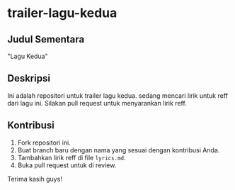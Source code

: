 # trailer-lagu-kedua

## Judul Sementara
"Lagu Kedua"

## Deskripsi
Ini adalah repositori untuk trailer lagu kedua. sedang mencari lirik untuk reff dari lagu ini. Silakan pull request untuk menyarankan lirik reff.

## Kontribusi
1. Fork repositori ini.
2. Buat branch baru dengan nama yang sesuai dengan kontribusi Anda.
3. Tambahkan lirik reff di file `lyrics.md`.
4. Buka pull request untuk di review.

Terima kasih guys!
